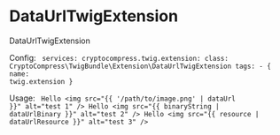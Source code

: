 DataUrlTwigExtension
====================

DataUrlTwigExtension

Config:
	<code>
	services:
		cryptocompress.twig.extension:
			class: CryptoCompress\TwigBundle\Extension\DataUrlTwigExtension
			tags:
				-  { name: twig.extension }
	</code>
				
Usage:
	<code>
	Hello &lt;img src="{{ '/path/to/image.png' | dataUrl }}" alt="test 1" /&gt;
	Hello &lt;img src="{{ binaryString | dataUrlBinary }}" alt="test 2" /&gt;
	Hello &lt;img src="{{ resource | dataUrlResource }}" alt="test 3" /&gt;
	</code>